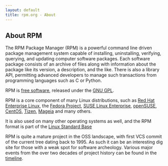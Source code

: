 ```yaml
---
layout: default
title: rpm.org - About
---
```


## About RPM

The RPM Package Manager (RPM) is a powerful command line driven package management system capable of installing, uninstalling, verifying, querying, and updating computer software packages. Each software package consists of an archive of files along with information about the package like its version, a description, and the like. There is also a library API, permitting advanced developers to manage such transactions from programming languages such as C or Python.

RPM is [free software](http://www.gnu.org/philosophy/free-sw.html), released under the [GNU GPL](http://www.fsf.org/licensing/licenses/gpl.html). 

RPM is a core component of many Linux distributions, such as [Red Hat Enterprise Linux](http://www.redhat.com/rhel/), the [Fedora Project](http://fedoraproject.org/), [SUSE Linux Enterprise](http://www.novell.com/linux/), [openSUSE](http://opensuse.org/), [CentOS](http://centos.org/), [Tizen](http://www.tizen.org/), [Mageia](http://mageia.org/) and many others.

It is also used on many other operating systems as well, and the RPM format is part of the [Linux Standard Base](http://www.linuxfoundation.org/en/Specifications)

RPM is quite a mature project in the OSS landscape, with first VCS
commit of the current tree dating back to 1995. As such it can be
an interesting dig site for those with a weak spot for software
archeology. Various major events from the over two decades of
project history can be found in the [timeline](timeline.html).
